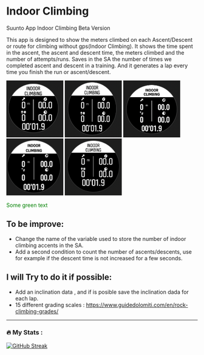 # Indoor Climbing
Suunto App Indoor Climbing Beta Version

This app is designed to show the meters climbed on each Ascent/Descent or route for climbing without gps(Indoor Climbing). It shows the time spent in the ascent, the ascent and descent time, the meters climbed and the number of attempts/runs. Saves in the SA the number of times we completed ascent and descent in a training. And it generates a lap every time you finish the run or ascent/descent.

<img src="Small.png " width="150" height="150"> <img src="Medium.png " width="150" height="150"> <img src="Medium UI2.png " width="150" height="150"> <img src="Medium UI2 Plus.png " width="150" height="150"> <img src="Large.png " width="150" height="150">

<span style="color: green"> Some green text </span>

## To be improve:
  - Change the name of the variable used to store the number of indoor climbing accents in the SA.
  - Add a second condition to count the number of ascents/descents, use for example if the descent time is not increased for a few seconds. 

## I will Try to do it if possible:
  - Add an inclination data , and if is posible save the inclination dada for each lap.
  - 15 different grading scales : https://www.guidedolomiti.com/en/rock-climbing-grades/

---
### :fire: My Stats :
[![GitHub Streak](http://github-readme-streak-stats.herokuapp.com?user=osmufe&theme=submarine-flowers&hide_border=true&date_format=j%20M%5B%20Y%5D&mode=weekly&border=DD2727)](https://git.io/streak-stats)
